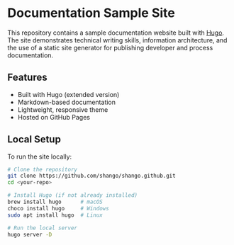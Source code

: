 # Documentation Sample Site

This repository contains a sample documentation website built with [Hugo](https://gohugo.io/).  
The site demonstrates technical writing skills, information architecture, and the use of a static site generator for publishing developer and process documentation.

## Features

- Built with Hugo (extended version)
- Markdown-based documentation
- Lightweight, responsive theme
- Hosted on GitHub Pages

## Local Setup

To run the site locally:

```bash
# Clone the repository
git clone https://github.com/shango/shango.github.git
cd <your-repo>

# Install Hugo (if not already installed)
brew install hugo      # macOS
choco install hugo     # Windows
sudo apt install hugo  # Linux

# Run the local server
hugo server -D
